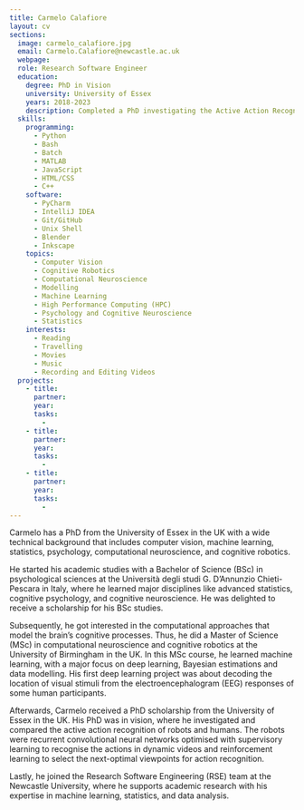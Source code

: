 ```yaml
---
title: Carmelo Calafiore
layout: cv
sections:
  image: carmelo_calafiore.jpg
  email: Carmelo.Calafiore@newcastle.ac.uk
  webpage:
  role: Research Software Engineer
  education:
    degree: PhD in Vision
    university: University of Essex
    years: 2018-2023
    description: Completed a PhD investigating the Active Action Recognition of Humans and Robots.
  skills:
    programming:
      - Python
      - Bash
      - Batch
      - MATLAB
      - JavaScript
      - HTML/CSS
      - C++
    software:
      - PyCharm
      - IntelliJ IDEA
      - Git/GitHub
      - Unix Shell
      - Blender
      - Inkscape
    topics:
      - Computer Vision
      - Cognitive Robotics
      - Computational Neuroscience
      - Modelling
      - Machine Learning
      - High Performance Computing (HPC)
      - Psychology and Cognitive Neuroscience
      - Statistics
    interests:
      - Reading
      - Travelling
      - Movies
      - Music
      - Recording and Editing Videos
  projects:
    - title: 
      partner: 
      year: 
      tasks:
        - 
    - title: 
      partner: 
      year: 
      tasks:
        - 
    - title: 
      partner: 
      year: 
      tasks:
        - 
---
```



Carmelo has a PhD from the University of Essex in the UK with a wide technical background that includes computer vision,
machine learning, statistics, psychology, computational neuroscience, and cognitive robotics.

He started his academic studies with a Bachelor of Science (BSc) in psychological sciences at the Università degli studi
G. D’Annunzio Chieti-Pescara in Italy, where he learned major disciplines like advanced statistics, cognitive
psychology, and cognitive neuroscience. He was delighted to receive a scholarship for his BSc studies.

Subsequently, he got interested in the computational approaches that model the brain’s cognitive processes. Thus, he
did a Master of Science (MSc) in computational neuroscience and cognitive robotics at the University of Birmingham in
the UK. In this MSc course, he learned machine learning, with a major focus on deep learning, Bayesian estimations and
data modelling. His first deep learning project was about decoding the location of visual stimuli from the
electroencephalogram (EEG) responses of some human participants.

Afterwards, Carmelo received a PhD scholarship from the University of Essex in the UK. His PhD was in vision, where he
investigated and compared the active action recognition of robots and humans. The robots were recurrent convolutional
neural networks optimised with supervisory learning to recognise the actions in dynamic videos and reinforcement
learning to select the next-optimal viewpoints for action recognition.

Lastly, he joined the Research Software Engineering (RSE) team at the Newcastle University, where he supports academic
research with his expertise in machine learning, statistics, and data analysis.